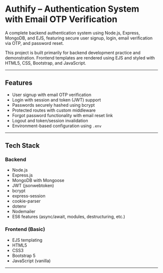 # Authify – Authentication System with Email OTP Verification

A complete backend authentication system using Node.js, Express, MongoDB, and EJS, featuring secure user signup, login, email verification via OTP, and password reset.

This project is built primarily for backend development practice and demonstration. Frontend templates are rendered using EJS and styled with HTML5, CSS, Bootstrap, and JavaScript.

---

## Features

- User signup with email OTP verification
- Login with session and token (JWT) support
- Passwords securely hashed using bcrypt
- Protected routes with custom middleware
- Forgot password functionality with email reset link
- Logout and token/session invalidation
- Environment-based configuration using `.env`

---

## Tech Stack

### Backend

- Node.js
- Express.js
- MongoDB with Mongoose
- JWT (jsonwebtoken)
- bcrypt
- express-session
- cookie-parser
- dotenv
- Nodemailer
- ES6 features (async/await, modules, destructuring, etc.)

### Frontend (Basic)

- EJS templating
- HTML5
- CSS3
- Bootstrap 5
- JavaScript (vanilla)

---
